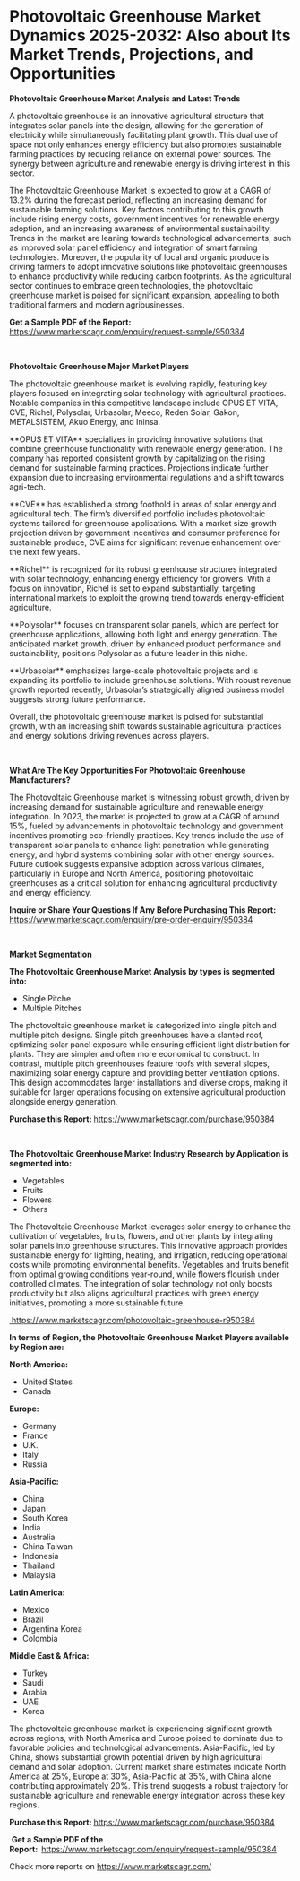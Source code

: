 <p><h1>Photovoltaic Greenhouse Market Dynamics 2025-2032: Also about Its Market Trends, Projections, and Opportunities</h1></p><p><strong>Photovoltaic Greenhouse Market Analysis and Latest Trends</strong></p>
<p><p>A photovoltaic greenhouse is an innovative agricultural structure that integrates solar panels into the design, allowing for the generation of electricity while simultaneously facilitating plant growth. This dual use of space not only enhances energy efficiency but also promotes sustainable farming practices by reducing reliance on external power sources. The synergy between agriculture and renewable energy is driving interest in this sector.</p><p>The Photovoltaic Greenhouse Market is expected to grow at a CAGR of 13.2% during the forecast period, reflecting an increasing demand for sustainable farming solutions. Key factors contributing to this growth include rising energy costs, government incentives for renewable energy adoption, and an increasing awareness of environmental sustainability. Trends in the market are leaning towards technological advancements, such as improved solar panel efficiency and integration of smart farming technologies. Moreover, the popularity of local and organic produce is driving farmers to adopt innovative solutions like photovoltaic greenhouses to enhance productivity while reducing carbon footprints. As the agricultural sector continues to embrace green technologies, the photovoltaic greenhouse market is poised for significant expansion, appealing to both traditional farmers and modern agribusinesses.</p></p>
<p><strong>Get a Sample PDF of the Report:&nbsp;</strong> <a href="https://www.marketscagr.com/enquiry/request-sample/950384?utm_campaign=2136&utm_medium=2&utm_source=Github&utm_content=ia&utm_term=05032025&utm_id=photovoltaic-greenhouse">https://www.marketscagr.com/enquiry/request-sample/950384</a></p>
<p>&nbsp;</p>
<p><strong>Photovoltaic Greenhouse Major Market Players</strong></p>
<p><p>The photovoltaic greenhouse market is evolving rapidly, featuring key players focused on integrating solar technology with agricultural practices. Notable companies in this competitive landscape include OPUS ET VITA, CVE, Richel, Polysolar, Urbasolar, Meeco, Reden Solar, Gakon, METALSISTEM, Akuo Energy, and Ininsa.</p><p>**OPUS ET VITA** specializes in providing innovative solutions that combine greenhouse functionality with renewable energy generation. The company has reported consistent growth by capitalizing on the rising demand for sustainable farming practices. Projections indicate further expansion due to increasing environmental regulations and a shift towards agri-tech.</p><p>**CVE** has established a strong foothold in areas of solar energy and agricultural tech. The firm’s diversified portfolio includes photovoltaic systems tailored for greenhouse applications. With a market size growth projection driven by government incentives and consumer preference for sustainable produce, CVE aims for significant revenue enhancement over the next few years.</p><p>**Richel** is recognized for its robust greenhouse structures integrated with solar technology, enhancing energy efficiency for growers. With a focus on innovation, Richel is set to expand substantially, targeting international markets to exploit the growing trend towards energy-efficient agriculture.</p><p>**Polysolar** focuses on transparent solar panels, which are perfect for greenhouse applications, allowing both light and energy generation. The anticipated market growth, driven by enhanced product performance and sustainability, positions Polysolar as a future leader in this niche.</p><p>**Urbasolar** emphasizes large-scale photovoltaic projects and is expanding its portfolio to include greenhouse solutions. With robust revenue growth reported recently, Urbasolar’s strategically aligned business model suggests strong future performance.</p><p>Overall, the photovoltaic greenhouse market is poised for substantial growth, with an increasing shift towards sustainable agricultural practices and energy solutions driving revenues across players.</p></p>
<p>&nbsp;</p>
<p><strong>What Are The Key Opportunities For Photovoltaic Greenhouse Manufacturers?</strong></p>
<p><p>The Photovoltaic Greenhouse market is witnessing robust growth, driven by increasing demand for sustainable agriculture and renewable energy integration. In 2023, the market is projected to grow at a CAGR of around 15%, fueled by advancements in photovoltaic technology and government incentives promoting eco-friendly practices. Key trends include the use of transparent solar panels to enhance light penetration while generating energy, and hybrid systems combining solar with other energy sources. Future outlook suggests expansive adoption across various climates, particularly in Europe and North America, positioning photovoltaic greenhouses as a critical solution for enhancing agricultural productivity and energy efficiency.</p></p>
<p><strong>Inquire or Share Your Questions If Any Before Purchasing This Report:</strong> <a href="https://www.marketscagr.com/enquiry/pre-order-enquiry/950384?utm_campaign=2136&utm_medium=2&utm_source=Github&utm_content=ia&utm_term=05032025&utm_id=photovoltaic-greenhouse">https://www.marketscagr.com/enquiry/pre-order-enquiry/950384</a></p>
<p>&nbsp;</p>
<p><strong>Market Segmentation</strong></p>
<p><strong>The Photovoltaic Greenhouse Market Analysis by types is segmented into:</strong></p>
<p><ul><li>Single Pitche</li><li>Multiple Pitches</li></ul></p>
<p><p>The photovoltaic greenhouse market is categorized into single pitch and multiple pitch designs. Single pitch greenhouses have a slanted roof, optimizing solar panel exposure while ensuring efficient light distribution for plants. They are simpler and often more economical to construct. In contrast, multiple pitch greenhouses feature roofs with several slopes, maximizing solar energy capture and providing better ventilation options. This design accommodates larger installations and diverse crops, making it suitable for larger operations focusing on extensive agricultural production alongside energy generation.</p></p>
<p><strong>Purchase this Report:&nbsp;</strong><a href="https://www.marketscagr.com/purchase/950384?utm_campaign=2136&utm_medium=2&utm_source=Github&utm_content=ia&utm_term=05032025&utm_id=photovoltaic-greenhouse">https://www.marketscagr.com/purchase/950384</a></p>
<p>&nbsp;</p>
<p><strong>The Photovoltaic Greenhouse Market Industry Research by Application is segmented into:</strong></p>
<p><ul><li>Vegetables</li><li>Fruits</li><li>Flowers</li><li>Others</li></ul></p>
<p><p>The Photovoltaic Greenhouse Market leverages solar energy to enhance the cultivation of vegetables, fruits, flowers, and other plants by integrating solar panels into greenhouse structures. This innovative approach provides sustainable energy for lighting, heating, and irrigation, reducing operational costs while promoting environmental benefits. Vegetables and fruits benefit from optimal growing conditions year-round, while flowers flourish under controlled climates. The integration of solar technology not only boosts productivity but also aligns agricultural practices with green energy initiatives, promoting a more sustainable future.</p></p>
<p><a href="https://www.marketscagr.com/photovoltaic-greenhouse-r950384?utm_campaign=2136&utm_medium=2&utm_source=Github&utm_content=ia&utm_term=05032025&utm_id=photovoltaic-greenhouse">&nbsp;https://www.marketscagr.com/photovoltaic-greenhouse-r950384</a></p>
<p><strong>In terms of Region, the Photovoltaic Greenhouse Market Players available by Region are:</strong></p>
<p>
    <p> <strong> North America: </strong>
        <ul>
            <li>United States</li>
            <li>Canada</li>
        </ul>
        </p> 
    <p> <strong> Europe: </strong>
        <ul>
            <li>Germany</li>
            <li>France</li>
            <li>U.K.</li>
            <li>Italy</li>
            <li>Russia</li>
        </ul>
        </p> 
    <p> <strong> Asia-Pacific: </strong>
        <ul>
            <li>China</li>
            <li>Japan</li>
            <li>South Korea</li>
            <li>India</li>
            <li>Australia</li>
            <li>China Taiwan</li>
            <li>Indonesia</li>
            <li>Thailand</li>
            <li>Malaysia</li>
        </ul>
        </p> 
    <p> <strong> Latin America: </strong>
        <ul>
            <li>Mexico</li>
            <li>Brazil</li>
            <li>Argentina Korea</li>
            <li>Colombia</li>
        </ul>
        </p> 
    <p> <strong> Middle East & Africa: </strong>
        <ul>
            <li>Turkey</li>
            <li>Saudi</li>
            <li>Arabia</li>
            <li>UAE</li>
            <li>Korea</li>
        </ul>
    </p>
    </p>
<p><p>The photovoltaic greenhouse market is experiencing significant growth across regions, with North America and Europe poised to dominate due to favorable policies and technological advancements. Asia-Pacific, led by China, shows substantial growth potential driven by high agricultural demand and solar adoption. Current market share estimates indicate North America at 25%, Europe at 30%, Asia-Pacific at 35%, with China alone contributing approximately 20%. This trend suggests a robust trajectory for sustainable agriculture and renewable energy integration across these key regions.</p></p>
<p><strong>Purchase this Report: </strong><a href="https://www.marketscagr.com/purchase/950384?utm_campaign=2136&utm_medium=2&utm_source=Github&utm_content=ia&utm_term=05032025&utm_id=photovoltaic-greenhouse">https://www.marketscagr.com/purchase/950384</a></p>
<p>&nbsp;<strong>Get a Sample PDF of the Report:&nbsp;&nbsp;</strong><a href="https://www.marketscagr.com/enquiry/request-sample/950384?utm_campaign=2136&utm_medium=2&utm_source=Github&utm_content=ia&utm_term=05032025&utm_id=photovoltaic-greenhouse">https://www.marketscagr.com/enquiry/request-sample/950384</a></p>
<p><strong></strong></p>
<p>Check more reports on <a href="https://www.marketscagr.com/?utm_campaign=2136&utm_medium=2&utm_source=Github&utm_content=ia&utm_term=05032025&utm_id=photovoltaic-greenhouse">https://www.marketscagr.com/</a></p>